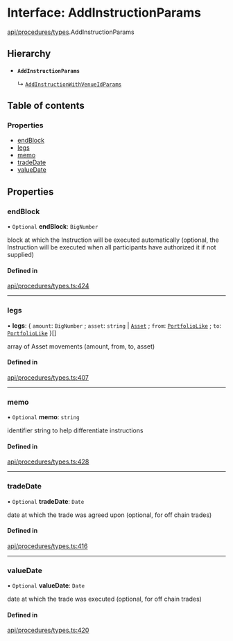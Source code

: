 # Interface: AddInstructionParams

[api/procedures/types](../wiki/api.procedures.types).AddInstructionParams

## Hierarchy

- **`AddInstructionParams`**

  ↳ [`AddInstructionWithVenueIdParams`](../wiki/api.procedures.types.AddInstructionWithVenueIdParams)

## Table of contents

### Properties

- [endBlock](../wiki/api.procedures.types.AddInstructionParams#endblock)
- [legs](../wiki/api.procedures.types.AddInstructionParams#legs)
- [memo](../wiki/api.procedures.types.AddInstructionParams#memo)
- [tradeDate](../wiki/api.procedures.types.AddInstructionParams#tradedate)
- [valueDate](../wiki/api.procedures.types.AddInstructionParams#valuedate)

## Properties

### endBlock

• `Optional` **endBlock**: `BigNumber`

block at which the Instruction will be executed automatically (optional, the Instruction will be executed when all participants have authorized it if not supplied)

#### Defined in

[api/procedures/types.ts:424](https://github.com/PolymeshAssociation/polymesh-sdk/blob/46129005/src/api/procedures/types.ts#L424)

___

### legs

• **legs**: { `amount`: `BigNumber` ; `asset`: `string` \| [`Asset`](../wiki/api.entities.Asset.Asset) ; `from`: [`PortfolioLike`](../wiki/types#portfoliolike) ; `to`: [`PortfolioLike`](../wiki/types#portfoliolike)  }[]

array of Asset movements (amount, from, to, asset)

#### Defined in

[api/procedures/types.ts:407](https://github.com/PolymeshAssociation/polymesh-sdk/blob/46129005/src/api/procedures/types.ts#L407)

___

### memo

• `Optional` **memo**: `string`

identifier string to help differentiate instructions

#### Defined in

[api/procedures/types.ts:428](https://github.com/PolymeshAssociation/polymesh-sdk/blob/46129005/src/api/procedures/types.ts#L428)

___

### tradeDate

• `Optional` **tradeDate**: `Date`

date at which the trade was agreed upon (optional, for off chain trades)

#### Defined in

[api/procedures/types.ts:416](https://github.com/PolymeshAssociation/polymesh-sdk/blob/46129005/src/api/procedures/types.ts#L416)

___

### valueDate

• `Optional` **valueDate**: `Date`

date at which the trade was executed (optional, for off chain trades)

#### Defined in

[api/procedures/types.ts:420](https://github.com/PolymeshAssociation/polymesh-sdk/blob/46129005/src/api/procedures/types.ts#L420)
